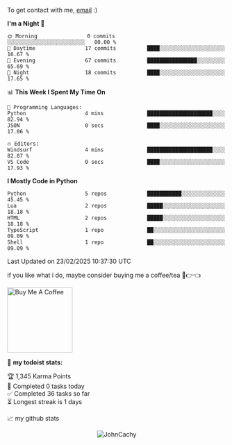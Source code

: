To get contact with me, [email](mailto:ami@johncachy.us.kg) :)


<!--START_SECTION:waka-->
**I'm a Night 🦉** 

```text
🌞 Morning                0 commits           ░░░░░░░░░░░░░░░░░░░░░░░░░   00.00 % 
🌆 Daytime                17 commits          ████░░░░░░░░░░░░░░░░░░░░░   16.67 % 
🌃 Evening                67 commits          ████████████████░░░░░░░░░   65.69 % 
🌙 Night                  18 commits          ████░░░░░░░░░░░░░░░░░░░░░   17.65 % 
```


📊 **This Week I Spent My Time On** 

```text
💬 Programming Languages: 
Python                   4 mins              █████████████████████░░░░   82.94 % 
JSON                     0 secs              ████░░░░░░░░░░░░░░░░░░░░░   17.06 % 

🔥 Editors: 
Windsurf                 4 mins              █████████████████████░░░░   82.07 % 
VS Code                  0 secs              ████░░░░░░░░░░░░░░░░░░░░░   17.93 % 
```

**I Mostly Code in Python** 

```text
Python                   5 repos             ███████████░░░░░░░░░░░░░░   45.45 % 
Lua                      2 repos             █████░░░░░░░░░░░░░░░░░░░░   18.18 % 
HTML                     2 repos             █████░░░░░░░░░░░░░░░░░░░░   18.18 % 
TypeScript               1 repo              ██░░░░░░░░░░░░░░░░░░░░░░░   09.09 % 
Shell                    1 repo              ██░░░░░░░░░░░░░░░░░░░░░░░   09.09 % 
```




 Last Updated on 23/02/2025 10:37:30 UTC
<!--END_SECTION:waka-->

if you like what i do, maybe consider buying me a coffee/tea 🥺👉👈

<a href="https://buymeacoffee.com/johncachy" target="_blank"><img src="https://cdn.buymeacoffee.com/buttons/v2/default-red.png" alt="Buy Me A Coffee" width="150" ></a>

🚧 **my todoist stats:**

<!-- TODO-IST:START -->
🏆  1,345 Karma Points           
🌸  Completed 0 tasks today           
✅  Completed 36 tasks so far           
⏳  Longest streak is 1 days
<!-- TODO-IST:END -->

📈 my github stats

<p align="center"> <img src="https://github-readme-stats.vercel.app/api?username=chinshunyu&show_icons=true&theme=gotham" alt="JohnCachy" />




